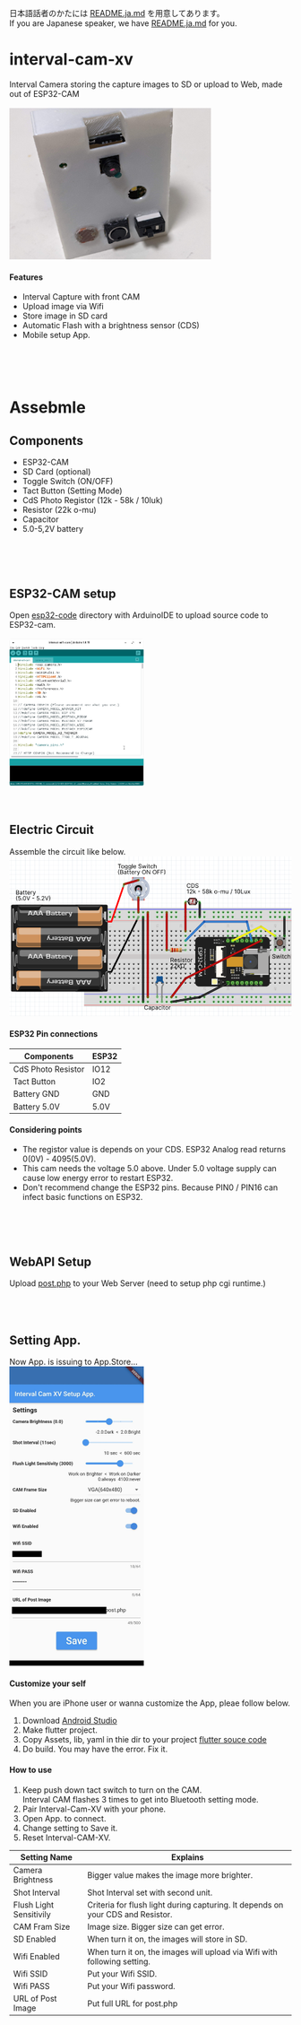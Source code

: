 日本語話者のかたには [README.ja.md](/README.ja.md) を用意してあります。  
If you are Japanese speaker, we have [README.ja.md](/README.ja.md) for you.

# interval-cam-xv
Interval Camera storing the capture images to SD or upload to Web, made out of ESP32-CAM<br />
<br />
<img src="readme/interval-cam-xv.jpg" width="360" />

#### Features
 - Interval Capture with front CAM
 - Upload image via Wifi
 - Store image in SD card
 - Automatic Flash with a brightness sensor (CDS)
 - Mobile setup App.
<br />
<br />
<br />

# Assebmle
## Components
 - ESP32-CAM
 - SD Card (optional)
 - Toggle Switch (ON/OFF)
 - Tact Button (Setting Mode)
 - CdS Photo Registor (12k - 58k / 10luk)
 - Resistor (22k o-mu)
 - Capacitor
 - 5.0-5,2V battery
<br />
<br />
<br />

## ESP32-CAM setup
Open [esp32-code](https://github.com/koyaaaaaan/interval-cam-xv/tree/main/esp32-code) directory with ArduinoIDE to upload source code to ESP32-cam.<br />
<br />
<img src="readme/arduinoIDE.png" width="240" />
<br />
<br />
<br />

## Electric Circuit
Assemble the circuit like below. <br />
<img src="readme/circuit.png" width="600" />

#### ESP32 Pin connections

| Components                 | ESP32      |  
| -------------------------- | ---------- | 
| CdS Photo Resistor         | IO12       | 
| Tact Button                | IO2        | 
| Battery GND                | GND        | 
| Battery 5.0V               | 5.0V       | 

#### Considering points
- The registor value is depends on your CDS. ESP32 Analog read returns 0(0V) - 4095(5.0V).
- This cam needs the voltage 5.0 above. Under 5.0 voltage supply can cause low energy error to restart ESP32.
- Don't recommend change the ESP32 pins. Because PIN0 / PIN16 can infect basic functions on ESP32.
<br />
<br />
<br />

## WebAPI Setup
Upload [post.php](https://github.com/koyaaaaaan/interval-cam-xv/tree/main/web) to your Web Server (need to setup php cgi runtime.)<br />
<br />
<br />
<br />

## Setting App. 
Now App. is issuing to App.Store... <br />
<img src="readme/mobile-app.jpg" width="240" /><br />

#### Customize your self
When you are iPhone user or wanna customize the App, pleae follow below.<br />
1. Download [Android Studio](https://developer.android.com/studio)
2. Make flutter project.
3. Copy Assets, lib, yaml in thie dir to your project [flutter souce code](https://github.com/koyaaaaaan/interval-cam-xv/tree/main/interval_cam_xv) 
4. Do build. You may have the error. Fix it.

#### How to use
1. Keep push down tact switch to turn on the CAM.<br />
   Interval CAM flashes 3 times to get into Bluetooth setting mode.<br />
2. Pair Interval-Cam-XV with your phone.
3. Open App. to connect.
4. Change setting to Save it.
5. Reset Interval-CAM-XV.

| Setting Name            | Explains                                                                        | 
| ----------------------- | ------------------------------------------------------------------------------- | 
| Camera Brightness       | Bigger value makes the image more brighter.                                     | 
| Shot Interval           | Shot Interval set with second unit.                                             | 
| Flush Light Sensitivily | Criteria for flush light during capturing. It depends on your CDS and Resistor. | 
| CAM Fram Size           | Image size. Bigger size can get error.                                          | 
| SD Enabled              | When turn it on, the images will store in SD.                                   | 
| Wifi Enabled            | When turn it on, the images will upload via Wifi with following setting.        | 
| Wifi SSID               | Put your Wifi SSID.                                                             | 
| Wifi PASS               | Put your Wifi password.                                                         | 
| URL of Post Image       | Put full URL for post.php                                                       | 




